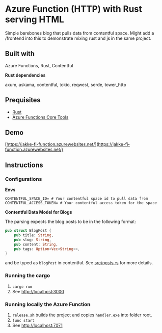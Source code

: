 # Azure Function (HTTP) with Rust serving HTML

Simple barebones blog that pulls data from contentful space. Might add a /frontend into this to demonstrate mixing rust and js in the same project.

## Built with

Azure Functions, Rust, Contentful

**Rust dependencies**

axum, askama, contentful, tokio, reqwest, serde, tower_http

## Prequisites

- [Rust](https://www.rust-lang.org/tools/install)
- [Azure Functions Core Tools](https://learn.microsoft.com/en-us/azure/azure-functions/functions-run-local?tabs=windows%2Cisolated-process%2Cnode-v4%2Cpython-v2%2Chttp-trigger%2Ccontainer-apps&pivots=programming-language-csharp)

## Demo

[https://jakke-fi-function.azurewebsites.net/](https://jakke-fi-function.azurewebsites.net/)

## Instructions

### Configurations

**Envs**

```
CONTENTFUL_SPACE_ID= # Your contentful space id to pull data from
CONTENTFUL_ACCESS_TOKEN= # Your contentful access token for the space
```

**Contentful Data Model for Blogs**

The parsing expects the blog posts to be in the following format:

```rust
pub struct BlogPost {
    pub title: String,
    pub slug: String,
    pub content: String,
    pub tags: Option<Vec<String>>,
}
```

and be typed as `blogPost` in contentful. See [src/posts.rs](src/posts.rs) for more details.

### Running the cargo

1. `cargo run`
2. See [http://localhost:3000](http://localhost:3000)

### Running locally the Azure Function
1. `release.sh` builds the project and copies `handler.exe` into folder root.
2. `func start`
3. See [http://localhost:7071](http://localhost:7071)
